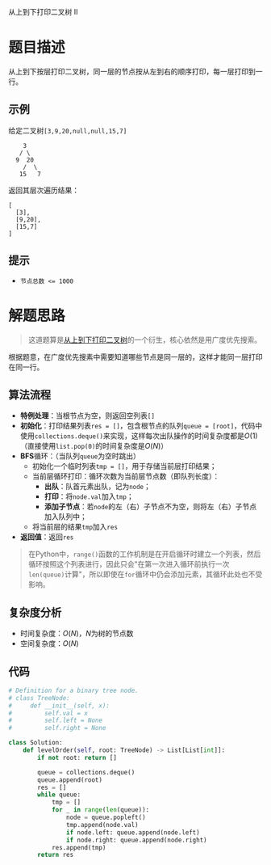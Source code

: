从上到下打印二叉树 II

# 题目描述

从上到下按层打印二叉树，同一层的节点按从左到右的顺序打印，每一层打印到一行。

## 示例

给定二叉树`[3,9,20,null,null,15,7]`

```
    3
   / \
  9  20
    /  \
   15   7
```

返回其层次遍历结果：

```
[
  [3],
  [9,20],
  [15,7]
]
```

## 提示

- `节点总数 <= 1000`

# 解题思路

> 这道题算是[从上到下打印二叉树](https://github.com/TrippleKing/LeetCode_Python3/blob/master/剑指offer系列/面试题32-I.从上到下打印二叉树.md)的一个衍生，核心依然是用广度优先搜索。

根据题意，在广度优先搜素中需要知道哪些节点是同一层的，这样才能同一层打印在同一行。

## 算法流程

- **特例处理**：当根节点为空，则返回空列表`[]`
- **初始化**：打印结果列表`res = []`，包含根节点的队列`queue = [root]`，代码中使用`collections.deque()`来实现，这样每次出队操作的时间复杂度都是$O(1)$（直接使用`list.pop(0)`的时间复杂度是$O(N)$）
- **BFS**循环：（当队列`queue`为空时跳出）
  - 初始化一个临时列表`tmp = []`，用于存储当前层打印结果；
  - 当前层循环打印：循环次数为当前层节点数（即队列长度）：
    - **出队**：队首元素出队，记为`node`；
    - **打印**：将`node.val`加入`tmp`；
    - **添加子节点**：若`node`的左（右）子节点不为空，则将左（右）子节点加入队列中；
  - 将当前层的结果`tmp`加入`res`
- **返回值**：返回`res`

> 在Python中，`range()`函数的工作机制是在开启循环时建立一个列表，然后循环按照这个列表进行，因此只会"在第一次进入循环前执行一次`len(queue)`计算"，所以即使在`for`循环中仍会添加元素，其循环此处也不受影响。

## 复杂度分析

- 时间复杂度：$O(N)$，$N$为树的节点数
- 空间复杂度：$O(N)$

## 代码

```python
# Definition for a binary tree node.
# class TreeNode:
#     def __init__(self, x):
#         self.val = x
#         self.left = None
#         self.right = None

class Solution:
    def levelOrder(self, root: TreeNode) -> List[List[int]]:
        if not root: return []

        queue = collections.deque()
        queue.append(root)
        res = []
        while queue:            
            tmp = []
            for _ in range(len(queue)):
                node = queue.popleft()
                tmp.append(node.val)
                if node.left: queue.append(node.left)
                if node.right: queue.append(node.right)      
            res.append(tmp)
        return res
```

